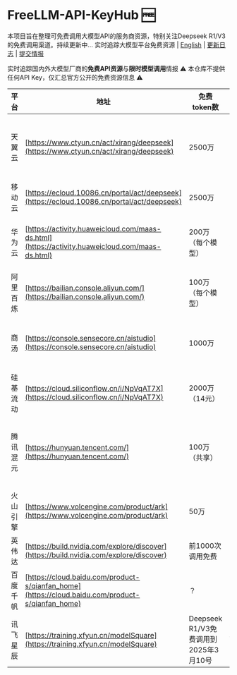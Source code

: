 # FreeLLM-API-KeyHub 🆓
本项目旨在整理可免费调用大模型API的服务商资源，特别关注Deepseek R1/V3的免费调用渠道。持续更新中...
实时追踪大模型平台免费资源 | [English](README_EN.md) | [更新日志](#更新日志) | [提交情报](CONTRIBUTING.md)

实时追踪国内外大模型厂商的**免费API资源**与**限时模型调用**情报
⚠️ 本仓库不提供任何API Key，仅汇总官方公开的免费资源信息 ⚠️

| 平台     | 地址                                                         | 免费token数                           | 限时                 | 限时免费体验模型                                      | 备注                     |
| -------- | ------------------------------------------------------------ | ------------------------------------- | -------------------- | ----------------------------------------------------- | ------------------------ |
| 天翼云   | [https://www.ctyun.cn/act/xirang/deepseek](https://www.ctyun.cn/act/xirang/deepseek) | 2500万                                | 两周                 | 无                                                    | 模型ID调用，审查比较严重 |
| 移动云   | [https://ecloud.10086.cn/portal/act/deepseek](https://ecloud.10086.cn/portal/act/deepseek) | 2500万                                | 30天                 | 无                                                    | 暂时用的较少             |
| 华为云   | [https://activity.huaweicloud.com/maas-ds.html](https://activity.huaweicloud.com/maas-ds.html) | 200万（每个模型）                     | 无                   | 无                                                    | 一个模型一个接口地址     |
| 阿里百炼 | [https://bailian.console.aliyun.com/](https://bailian.console.aliyun.com/) | 100万（每个模型）                     | 不同模型30~180天     | ？                                                    | 暂时用的较少             |
| 商汤     | [https://console.sensecore.cn/aistudio](https://console.sensecore.cn/aistudio) | 1000万                                | 3月                  | Deepseek R1/V3限时免费至5月9日                        | 需要切换不同资源地区     |
| 硅基流动 | [https://cloud.siliconflow.cn/i/NpVqAT7X](https://cloud.siliconflow.cn/i/NpVqAT7X) | 2000万（14元）                        | 无                   | 可邀请注册，R1速度不稳定                              |                          |
| 腾讯混元 | [https://hunyuan.tencent.com/](https://hunyuan.tencent.com/) | 100万（共享）                         | 1年                  | Deepseek R1/V3免费调用至北京时间2025年2月25日23:59:59 | 感觉不够满血             |
| 火山引擎 | [https://www.volcengine.com/product/ark](https://www.volcengine.com/product/ark) | 50万                                  | ？                   | 速度比较快                                            |                          |
| 英伟达   | [https://build.nvidia.com/explore/discover](https://build.nvidia.com/explore/discover) | 前1000次调用免费                      | ？                   |                                                       |                          |
| 百度千帆 | [https://cloud.baidu.com/product-s/qianfan_home](https://cloud.baidu.com/product-s/qianfan_home) | ？                                    | ？                   | 似乎活动已过期                                        |                          |
| 讯飞星辰 | [https://training.xfyun.cn/modelSquare](https://training.xfyun.cn/modelSquare) | Deepseek R1/V3免费调用到2025年3月10号 | 有问题和建议可以提哦 | Deepseek R1/V3免费调用到2025年3月10号                 |                          |
